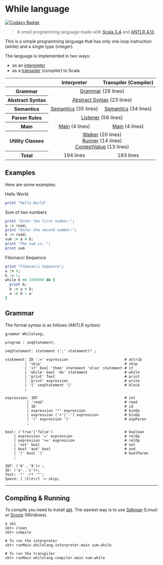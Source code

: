 # While language

[![Codacy Badge](https://api.codacy.com/project/badge/Grade/b1705795c5f74b9289b6f4c942dd5911)](https://www.codacy.com/app/leonardo-lucena/whilelang?utm_source=github.com&utm_medium=referral&utm_content=lrlucena/whilelang&utm_campaign=badger)

> A small programming language made with [Scala 3.4](https://scala-lang.org) and [ANTLR 4.13](https://antlr.org).

This is a simple programming language that has only one loop instruction (while) and a single type (integer).

The language is implemented in two ways:
 - as an [interpreter](interpreter.md)
 - as a [transpiler](transpiler.md) (compiler) to Scala.

<table>
  <thead>
    <tr>
      <th> </th>
      <th align="center">Interpreter</th>
      <th align="center">Transpiler (Compiler)</th>
    </tr>
    </thead>
    <tbody>
    <tr>
      <th>Grammar</th>
      <td colspan="2" align="center">
        <a href="#grammar">Grammar</a> (29 lines)
      </td>
    </tr>
    <tr>
      <th>Abstract Syntax</th>
      <td colspan="2" align="center">
        <a href="interpreter.md#abstract-syntax">Abstract Syntax</a> (23 lines)
      </td>
    </tr>
    <tr>
      <th>Semantics</th>
      <td align="center"><a href="interpreter.md#semantics">Semantics</a> (35 lines)</td>
      <td align="center"><a href="transpiler.md#semantics">Semantics</a> (34 lines)</td>
    </tr>
    <tr>
      <th>Parser Rules</th>
      <td colspan="2" align="center">
        <a href="interpreter.md#parser-rules">Listener</a> (56 lines)
      </td>
    </tr>
    <tr>
      <th>Main</th>
      <td align="center"><a href="interpreter.md#main">Main</a> (4 lines)</td>
      <td align="center"><a href="transpiler.md#main">Main</a> (4 lines)</td>
    </tr>
    <tr>
      <th>Utility Classes</th>
      <td colspan="2" align="center">
      <a href="interpreter.md#walker">Walker</a> (20 lines)<br>
      <a href="interpreter.md#runner">Runner</a> (14 lines)<br>
      <a href="interpreter.md#contextvalue">ContextValue</a> (13 lines)
      </td>
    </tr>
    <tr>
      <th>Total</th>
      <td align="center">194 lines</td>
      <td align="center">193 lines</td>
    </tr>
  </tbody>
</table>


## Examples
Here are some examples:

Hello World
````ruby
print "Hello World"
````

Sum of two numbers
````ruby
print "Enter the first number:";
a := read;
print "Enter the second number:";
b := read;
sum := a + b;
print "The sum is: ";
print sum
````

Fibonacci Sequence
````ruby
print "Fibonacci Sequence";
a := 0;
b := 1;
while b <= 1000000 do {
  print b;
  b := a + b;
  a := b - a
}
````

## Grammar

The formal syntax is as follows (ANTLR syntax):

````antlr
grammar Whilelang;

program : seqStatement;

seqStatement: statement (';' statement)* ;

statement: ID ':=' expression                          # attrib
         | 'skip'                                      # skip
         | 'if' bool 'then' statement 'else' statement # if
         | 'while' bool 'do' statement                 # while
         | 'print' Text                                # print
         | 'print' expression                          # write
         | '{' seqStatement '}'                        # block
         ;

expression: INT                                        # int
          | 'read'                                     # read
          | ID                                         # id
          | expression '*' expression                  # binOp
          | expression ('+'|'-') expression            # binOp
          | '(' expression ')'                         # expParen
          ;

bool: ('true'|'false')                                 # boolean
    | expression '=' expression                        # relOp
    | expression '<=' expression                       # relOp
    | 'not' bool                                       # not
    | bool 'and' bool                                  # and
    | '(' bool ')'                                     # boolParen
    ;

INT: ('0'..'9')+ ;
ID: ('a'..'z')+;
Text: '"' .*? '"';
Space: [ \t\n\r] -> skip;
````
---

## Compiling & Running

To compile you need to install [sbt](https://www.scala-sbt.org/). The easiest way is to use [Sdkman](https://sdkman.io/install) (Linux) or [Scoop](https://scoop.sh/) (Windows).

````shell
$ sbt
sbt> clean
sbt> compile

# To run the interpreter
sbt> runMain whilelang.interpreter.main sum.while

# To run the transpiler
sbt> runMain whilelang.compiler.main sum.while
````
